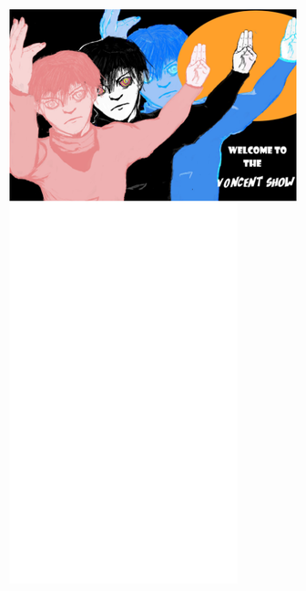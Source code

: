 <img src="https://github.com/v0ncent/v0ncent/blob/main/PotraitNOxx.jpg" />

<img align="center" src="/github-metrics.svg" alt="Metrics" width="400">


